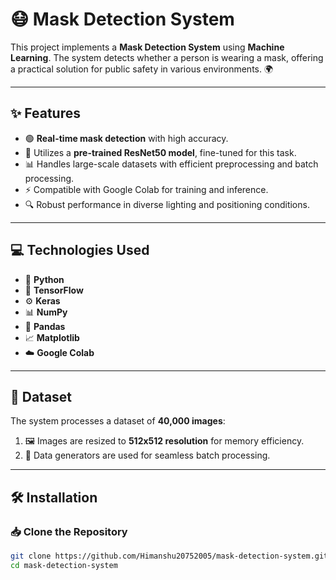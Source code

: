 # 😷 Mask Detection System  

This project implements a **Mask Detection System** using **Machine Learning**. The system detects whether a person is wearing a mask, offering a practical solution for public safety in various environments. 🌍  

---

## ✨ Features  
- 🟢 **Real-time mask detection** with high accuracy.  
- 🧠 Utilizes a **pre-trained ResNet50 model**, fine-tuned for this task.  
- 📊 Handles large-scale datasets with efficient preprocessing and batch processing.  
- ⚡ Compatible with Google Colab for training and inference.  
- 🔍 Robust performance in diverse lighting and positioning conditions.  

---

## 💻 Technologies Used  
- 🐍 **Python**  
- 🔗 **TensorFlow**  
- ⚙️ **Keras**  
- 📊 **NumPy**  
- 🧹 **Pandas**  
- 📈 **Matplotlib**  
- ☁️ **Google Colab**  

---

## 📁 Dataset  
The system processes a dataset of **40,000 images**:  
1. 🖼️ Images are resized to **512x512 resolution** for memory efficiency.  
2. 🔄 Data generators are used for seamless batch processing.  

---

## 🛠️ Installation  

### 📥 Clone the Repository  
```bash  
git clone https://github.com/Himanshu20752005/mask-detection-system.git  
cd mask-detection-system  
